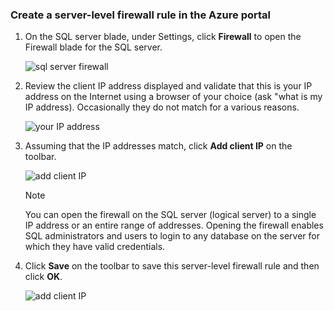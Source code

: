 ### <a name="create-a-server-level-firewall-rule-in-the-azure-portal"></a>Create a server-level firewall rule in the Azure portal

1. On the SQL server blade, under Settings, click **Firewall** to open the Firewall blade for the SQL server.

    ![sql server firewall](./media/sql-data-warehouse-server-firewall/sql-server-firewall.png)
    
2. Review the client IP address displayed and validate that this is your IP address on the Internet using a browser of your choice (ask "what is my IP address). Occasionally they do not match for a various reasons.

    ![your IP address](../articles/sql-database/media/sql-database-get-started/your-ip-address.png)

3. Assuming that the IP addresses match, click **Add client IP** on the toolbar.

    ![add client IP](./media/sql-data-warehouse-server-firewall/add-client-ip.png)

    > [!NOTE]
    > You can open the firewall on the SQL server (logical server) to a single IP address or an entire range of addresses. Opening the firewall enables SQL administrators and users to login to any database on the server for which they have valid credentials.
    >

4. Click **Save** on the toolbar to save this server-level firewall rule and then click **OK**.

    ![add client IP](../articles/sql-database/media/sql-database-get-started/save-firewall-rule.png)